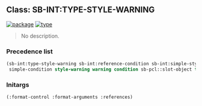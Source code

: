 ## Class: SB-INT:TYPE-STYLE-WARNING
[![package](https://img.shields.io/badge/Package-SB--INT-5f9ea0.svg?style=social&colorA=999999)](../) [![type](https://img.shields.io/badge/Type-Class-5f9ea0.svg?style=social&colorA=999999)](../#class) 

> No description.

### Precedence list
```cl
(sb-int:type-style-warning sb-int:reference-condition sb-int:simple-style-warning
 simple-condition style-warning warning condition sb-pcl::slot-object t)
```
### Initargs
```cl
(:format-control :format-arguments :references)
```
